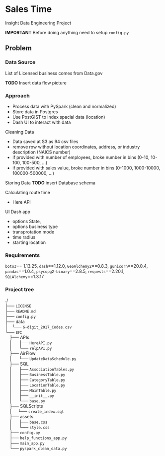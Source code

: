 
# Sales Time

Insight Data Engineering Project  

**IMPORTANT** Before doing anything need to setup `config.py`

## Problem

### Data Source
List of Licensed business comes from Data.gov

**TODO** Insert data flow picture

### Approach
* Process data with PySpark (clean and normalized) 
* Store data in Postgres 
* Use PostGIST to index spacial data (location)
* Dash UI to interact with data

Cleaning Data 
* Data saved at S3 as 94 csv files
* remove row without location coordinates, address, or industry description (NAICS number)
* if provided with number of employees, broke number in bins (0-10, 10-100, 100-500, ...)
* if provided with sales value, broke number in bins (0-1000, 1000-10000, 100000-500000, ...)

Storing Data
**TODO** insert Database schema

Calculating route time
* Here API

UI Dash app
* options State, 
* options business type
* transprotation mode
* time radius
* starting location

### Requirements
`boto3`== 1.13.25,
`dash`==1.12.0,
`GeoAlchemy2`==0.8.3,
`gunicorn`==20.0.4, 
`pandas`==1.0.4,
`psycopg2-binary`==2.8.5, 
`requests`==2.20.1, 
`SQLAlchemy`==1.3.17
### Project tree
./  
├── `LICENSE`  
├── `README.md`  
├── `config.py`  
├── data  
│&emsp;└── `6-digit_2017_Codes.csv`  
└── src  
&emsp;├── APIs  
&emsp;│ &emsp; ├── `HereAPI.py`  
&emsp;│ &emsp; └── `YelpAPI.py`  
&emsp;├── AirFlow  
&emsp;│ &emsp; └── `UpdateDataSchedule.py`  
&emsp;├── SQL  
&emsp;│ &emsp; ├── `AssociationTables.py`  
&emsp;│ &emsp; ├── `BusinessTable.py`  
&emsp;│ &emsp; ├── `CategoryTable.py`  
&emsp;│ &emsp; ├── `LocationTable.py`  
&emsp;│ &emsp; ├── `MainTable.py`  
&emsp;│ &emsp; ├── `__init__.py`  
&emsp;│ &emsp; └── `base.py`  
&emsp;├── SQLScripts    
&emsp;│ &emsp;└── `create_index.sql`   
&emsp;├── assets  
&emsp;│ &emsp; ├── `base.css`   
&emsp;│ &emsp; └── `style.css`  
&emsp;├── `config.py`  
&emsp;├── `help_functions_app.py`  
&emsp;├── `main_app.py`  
&emsp;└── `pyspark_clean_data.py`  

   
